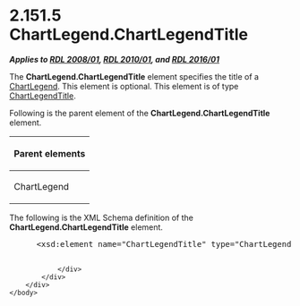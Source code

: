 <html dir="LTR" xmlns:mshelp="http://msdn.microsoft.com/mshelp" xmlns:ddue="http://ddue.schemas.microsoft.com/authoring/2003/5" xmlns:xlink="http://www.w3.org/1999/xlink" xmlns:tool="http://www.microsoft.com/tooltip">
    <head>
        <meta http-equiv="Content-Type" content="text/html; CHARSET=utf-8"></meta>
        <meta name="save" content="history"></meta>
        <title>2.151.5 ChartLegend.ChartLegendTitle</title>
        <xml>
            <mshelp:toctitle title="2.151.5 ChartLegend.ChartLegendTitle"></mshelp:toctitle>
            <mshelp:rltitle title="[MS-RDL]: ChartLegend.ChartLegendTitle"></mshelp:rltitle>
            <mshelp:keyword index="A" term="02c75a0b-bec5-4b35-b40d-78fa3493767a"></mshelp:keyword>
            <mshelp:attr name="DCSext.ContentType" value="open specification"></mshelp:attr>
            <mshelp:attr name="AssetID" value="02c75a0b-bec5-4b35-b40d-78fa3493767a"></mshelp:attr>
            <mshelp:attr name="TopicType" value="kbRef"></mshelp:attr>
            <mshelp:attr name="DCSext.Title" value="[MS-RDL]: ChartLegend.ChartLegendTitle" />
        </xml>
    </head>
    <body>
        <div id="header">
            <h1 class="heading">2.151.5 ChartLegend.ChartLegendTitle</h1>
        </div>
        <div id="mainSection">
            <div id="mainBody">
                <div id="allHistory" class="saveHistory"></div>
                <div id="sectionSection0" class="section" name="collapseableSection">
                    

<p><b><i>Applies to </i></b><a href="1e855f94-4617-47e4-b89e-0856c6cb420f.htm"><b><i>RDL 2008/01</i></b></a><b><i>,
</i></b><a href="3428e690-a348-4ec7-8a6a-8efb42d2cdee.htm"><b><i>RDL 2010/01</i></b></a><b><i>,
and </i></b><a href="52ce3983-2bfc-4e72-9359-42aaf5fe4509.htm"><b><i>RDL 2016/01</i></b></a></p>

<p>The <b>ChartLegend.ChartLegendTitle</b> element specifies
the title of a <a href="68a0757c-8f1a-42b9-9473-ccedd40029fb.htm">ChartLegend</a>.
This element is optional. This element is of type <a href="f52c13d7-bd88-459b-aa48-9a5201c14004.htm">ChartLegendTitle</a>.</p>

<p>Following is the parent element of the <b>ChartLegend.ChartLegendTitle</b>
element.</p>

<table>
 <thead>
  <tr>
   <th>
   <p>Parent elements</p>
   </th>
  </tr>
 </thead>
 <tr>
  <td>
  <p>ChartLegend</p>
  </td>
 </tr>
</table>

<p>The following is the XML Schema definition of the <b>ChartLegend.ChartLegendTitle</b>
element.</p>

<dl>
<dd>
<div><pre> &lt;xsd:element name=&quot;ChartLegendTitle&quot; type=&quot;ChartLegendTitleType&quot; minOccurs=&quot;0&quot; /&gt;
  
</pre></div>
</dd></dl>


                </div>
            </div>
        </div>
    </body>
</html>